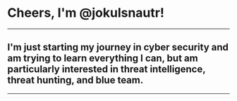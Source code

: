 # Cheers, I'm @jokulsnautr!

---

## I'm just starting my journey in cyber security and am trying to learn everything I can, but am particularly interested in threat intelligence, threat hunting, and blue team.

---

  
